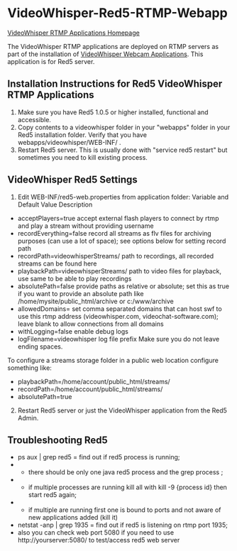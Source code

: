 # VideoWhisper-Red5-RTMP-Webapp

[VideoWhisper RTMP Applications Homepage](https://videowhisper.com/?p=RTMP+Applications)

The VideoWhisper RTMP applications are deployed on RTMP servers as part of the installation of [VideoWhisper Webcam Applications](https://videowhisper.com).
This application is for Red5 server.

## Installation Instructions for Red5 VideoWhisper RTMP Applications
 1. Make sure you have Red5 1.0.5 or higher installed, functional and accessible.
 2. Copy contents to a videowhisper folder in your "webapps" folder in your Red5 installation folder. Verify that you have webapps/videowhisper/WEB-INF/ .
 2. Restart Red5 server. This is usually done with "service red5 restart" but sometimes you need to kill existing process.

## VideoWhisper Red5 Settings
 1. Edit WEB-INF/red5-web.properties from application folder:
 Variable and Default Value	Description
 * acceptPlayers=true	accept external flash players to connect by rtmp and play a stream without providing username
 * recordEverything=false	record all streams as flv files for archiving purposes (can use a lot of space); see options below for setting record path
 * recordPath=videowhisperStreams/	path to recordings, all recorded streams can be found here
 * playbackPath=videowhisperStreams/	path to video files for playback, use same to be able to play recordings
 * absolutePath=false	provide paths as relative or absolute; set this as true if you want to provide an absolute path like /home/mysite/public_html/archive or c:/www/archive
 * allowedDomains=	set comma separated domains that can host swf to use this rtmp address (videowhisper.com, videochat-software.com); leave blank to allow connections from all domains
 * withLogging=false	enable debug logs
 * logFilename=videowhisper	log file prefix
 Make sure you do not leave ending spaces.

To configure a streams storage folder in a public web location configure something like:
 * playbackPath=/home/account/public_html/streams/
 * recordPath=/home/account/public_html/streams/
 * absolutePath=true
 
 2. Restart Red5 server or just the VideoWhisper application from the Red5 Admin.


## Troubleshooting Red5
 * ps aux | grep red5 = find out if red5 process is running;
 * * there should be only one java red5 process and the grep process ;
 * * if multiple processes are running kill all with kill -9 {process id} then start red5 again;
 * * if multiple are running first one is bound to ports and not aware of new applications added (kill it)
 * netstat -anp | grep 1935 = find out if red5 is listening on rtmp port 1935;
 * also you can check web port 5080 if you need to use http://yourserver:5080/ to test/access red5 web server
